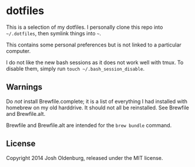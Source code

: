 dotfiles
========
This is a selection of my dotfiles. I personally clone this repo into `~/.dotfiles`, then symlink things into `~`.

This contains some personal preferences but is not linked to a particular computer.

I do not like the new bash sessions as it does not work well with tmux. To disable them, simply run `touch ~/.bash_session_disable`.

## Warnings
Do *not* install Brewfile.complete; it is a list of everything I had installed with homebrew on my old harddrive. It should not all be reinstalled. See Brewfile and Brewfile.alt.

Brewfile and Brewfile.alt are intended for the `brew bundle` command.

## License
Copyright 2014 Josh Oldenburg, released under the MIT license.
